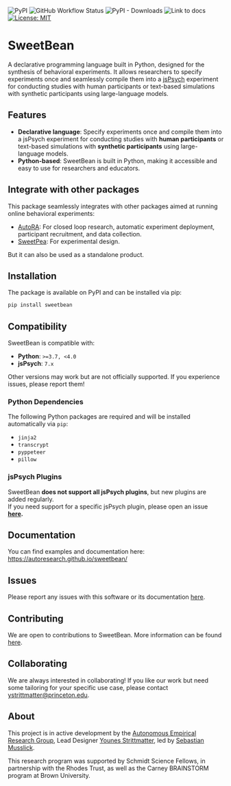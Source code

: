 ![PyPI](https://img.shields.io/pypi/v/sweetbean)
![GitHub Workflow Status](https://img.shields.io/github/actions/workflow/status/autoresearch/sweetbean/test-pytest.yml)
![PyPI - Downloads](https://img.shields.io/pypi/dm/sweetbean)
![Link to docs](https://img.shields.io/badge/Docs-autoresearch.github.io/sweetbean-purple)
[![License: MIT](https://img.shields.io/badge/License-MIT-yellow.svg)](https://opensource.org/licenses/MIT)

# SweetBean

A declarative programming language built in Python, designed for the synthesis of behavioral experiments. It allows researchers to specify experiments once and seamlessly compile them into a [jsPsych](https://www.jspsych.org/) experiment for conducting studies with human participants or text-based simulations with synthetic participants using large-language models. 

## Features

- **Declarative language**: Specify experiments once and compile them into a jsPsych experiment for conducting studies with **human participants** or text-based simulations with **synthetic participants** using large-language models.
- **Python-based**: SweetBean is built in Python, making it accessible and easy to use for researchers and educators.

## Integrate with other packages

This package seamlessly integrates with other packages aimed at running online behavioral experiments:

- [AutoRA](https://autoresearch.github.io/autora/): For closed loop research, automatic experiment deployment, participant recruitment, and data collection.
- [SweetPea](http://sweetpea.ai/): For experimental design.

But it can also be used as a standalone product.

## Installation

The package is available on PyPI and can be installed via pip:

```bash
pip install sweetbean
```

## Compatibility

SweetBean is compatible with:

- **Python**: `>=3.7, <4.0`  
- **jsPsych**: `7.x`  

Other versions may work but are not officially supported. If you experience issues, please report them!

### Python Dependencies
The following Python packages are required and will be installed automatically via `pip`:

- `jinja2`
- `transcrypt`
- `pyppeteer`
- `pillow`

### jsPsych Plugins
SweetBean **does not support all jsPsych plugins**, but new plugins are added regularly.  
If you need support for a specific jsPsych plugin, please open an issue **[here](https://github.com/AutoResearch/sweetbean/issues).**

## Documentation

You can find examples and documentation here: https://autoresearch.github.io/sweetbean/

## Issues

Please report any issues with this software or its documentation [here](https://github.com/AutoResearch/sweetbean/issues/new/choose).

## Contributing

We are open to contributions to SweetBean. More information can be found [here](https://autoresearch.github.io/sweetbean/CONTRIBUTING/).

## Collaborating

We are always interested in collaborating! If you like our work but need some tailoring for your specific use case, please contact [ystrittmatter@princeton.edu](mailto:ystrittmatter@princeton.edu).

## About

This project is in active development by
the [Autonomous Empirical Research Group](https://musslick.github.io/AER_website/Research.html), Lead
Designer [Younes Strittmatter](https://younesstrittmatter.github.io/), led
by [Sebastian Musslick](https://smusslick.com).

This research program was supported by Schmidt Science Fellows, in partnership with the Rhodes Trust, as well as the
Carney BRAINSTORM program at Brown University.
